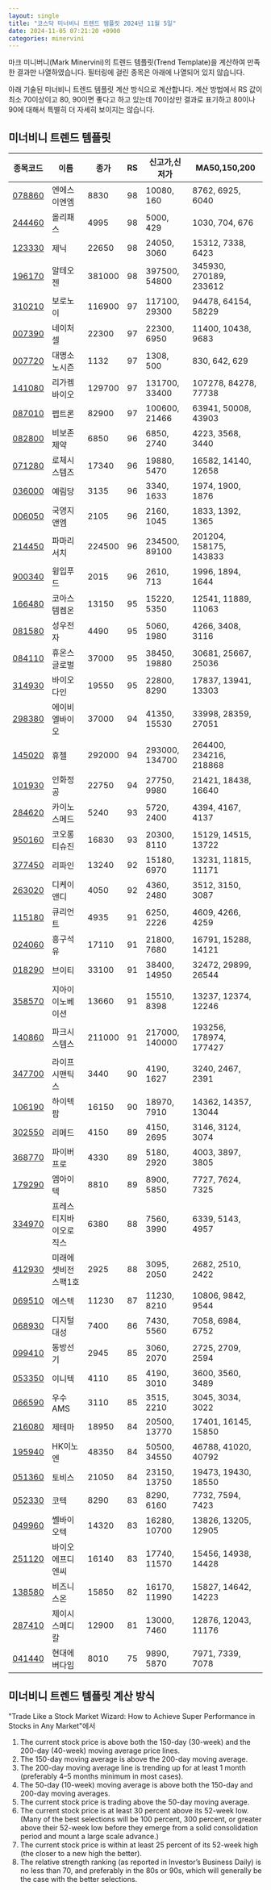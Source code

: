 ```yaml
---
layout: single
title: "코스닥 미너비니 트렌드 템플릿 2024년 11월 5일"
date: 2024-11-05 07:21:20 +0900
categories: minervini
---
```

마크 미니버니(Mark Minervini)의 트렌드 템플릿(Trend Template)을 계산하여 만족한 결과만 나열하였습니다. 필터링에 걸린 종목은 아래에 나열되어 있지 않습니다.

아래 기술된 미너비니 트렌드 템플릿 계산 방식으로 계산합니다. 계산 방법에서 RS 값이 최소 70이상이고 80, 90이면 좋다고 하고 있는데 70이상만 결과로 표기하고 80이나 90에 대해서 특별히 더 자세히 보이지는 않습니다.

## 미너비니 트렌드 템플릿

|종목코드|이름|종가|RS|신고가,신저가|MA50,150,200|
|------|---|---|--|---------|------------|
|[078860](https://finance.daum.net/quotes/A078860)|엔에스이엔엠|8830|98|10080, 160|8762, 6925, 6040|
|[244460](https://finance.daum.net/quotes/A244460)|올리패스|4995|98|5000, 429|1030, 704, 676|
|[123330](https://finance.daum.net/quotes/A123330)|제닉|22650|98|24050, 3060|15312, 7338, 6423|
|[196170](https://finance.daum.net/quotes/A196170)|알테오젠|381000|98|397500, 54800|345930, 270189, 233612|
|[310210](https://finance.daum.net/quotes/A310210)|보로노이|116900|97|117100, 29300|94478, 64154, 58229|
|[007390](https://finance.daum.net/quotes/A007390)|네이처셀|22300|97|22300, 6950|11400, 10438, 9683|
|[007720](https://finance.daum.net/quotes/A007720)|대명소노시즌|1132|97|1308, 500|830, 642, 629|
|[141080](https://finance.daum.net/quotes/A141080)|리가켐바이오|129700|97|131700, 33400|107278, 84278, 77738|
|[087010](https://finance.daum.net/quotes/A087010)|펩트론|82900|97|100600, 21466|63941, 50008, 43903|
|[082800](https://finance.daum.net/quotes/A082800)|비보존 제약|6850|96|6850, 2740|4223, 3568, 3440|
|[071280](https://finance.daum.net/quotes/A071280)|로체시스템즈|17340|96|19880, 5470|16582, 14140, 12658|
|[036000](https://finance.daum.net/quotes/A036000)|예림당|3135|96|3340, 1633|1974, 1900, 1876|
|[006050](https://finance.daum.net/quotes/A006050)|국영지앤엠|2105|96|2160, 1045|1833, 1392, 1365|
|[214450](https://finance.daum.net/quotes/A214450)|파마리서치|224500|96|234500, 89100|201204, 158175, 143833|
|[900340](https://finance.daum.net/quotes/A900340)|윙입푸드|2015|96|2610, 713|1996, 1894, 1644|
|[166480](https://finance.daum.net/quotes/A166480)|코아스템켐온|13150|95|15220, 5350|12541, 11889, 11063|
|[081580](https://finance.daum.net/quotes/A081580)|성우전자|4490|95|5060, 1980|4266, 3408, 3116|
|[084110](https://finance.daum.net/quotes/A084110)|휴온스글로벌|37000|95|38450, 19880|30681, 25667, 25036|
|[314930](https://finance.daum.net/quotes/A314930)|바이오다인|19550|95|22800, 8290|17837, 13941, 13303|
|[298380](https://finance.daum.net/quotes/A298380)|에이비엘바이오|37000|94|41350, 15530|33998, 28359, 27051|
|[145020](https://finance.daum.net/quotes/A145020)|휴젤|292000|94|293000, 134700|264400, 234216, 218868|
|[101930](https://finance.daum.net/quotes/A101930)|인화정공|22750|94|27750, 9980|21421, 18438, 16640|
|[284620](https://finance.daum.net/quotes/A284620)|카이노스메드|5240|93|5720, 2400|4394, 4167, 4137|
|[950160](https://finance.daum.net/quotes/A950160)|코오롱티슈진|16830|93|20300, 8110|15129, 14515, 13722|
|[377450](https://finance.daum.net/quotes/A377450)|리파인|13240|92|15180, 6970|13231, 11815, 11171|
|[263020](https://finance.daum.net/quotes/A263020)|디케이앤디|4050|92|4360, 2480|3512, 3150, 3087|
|[115180](https://finance.daum.net/quotes/A115180)|큐리언트|4935|91|6250, 2226|4609, 4266, 4259|
|[024060](https://finance.daum.net/quotes/A024060)|흥구석유|17110|91|21800, 7680|16791, 15288, 14121|
|[018290](https://finance.daum.net/quotes/A018290)|브이티|33100|91|38400, 14950|32472, 29899, 26544|
|[358570](https://finance.daum.net/quotes/A358570)|지아이이노베이션|13660|91|15510, 8398|13237, 12374, 12246|
|[140860](https://finance.daum.net/quotes/A140860)|파크시스템스|211000|91|217000, 140000|193256, 178974, 177427|
|[347700](https://finance.daum.net/quotes/A347700)|라이프시맨틱스|3440|90|4190, 1627|3240, 2467, 2391|
|[106190](https://finance.daum.net/quotes/A106190)|하이텍팜|16150|90|18970, 7910|14362, 14357, 13044|
|[302550](https://finance.daum.net/quotes/A302550)|리메드|4150|89|4150, 2695|3146, 3124, 3074|
|[368770](https://finance.daum.net/quotes/A368770)|파이버프로|4330|89|5180, 2920|4003, 3897, 3805|
|[179290](https://finance.daum.net/quotes/A179290)|엠아이텍|8810|89|8900, 5850|7727, 7624, 7325|
|[334970](https://finance.daum.net/quotes/A334970)|프레스티지바이오로직스|6380|88|7560, 3990|6339, 5143, 4957|
|[412930](https://finance.daum.net/quotes/A412930)|미래에셋비전스팩1호|2925|88|3095, 2050|2682, 2510, 2422|
|[069510](https://finance.daum.net/quotes/A069510)|에스텍|11230|87|11230, 8210|10806, 9842, 9544|
|[068930](https://finance.daum.net/quotes/A068930)|디지털대성|7400|86|7430, 5560|7058, 6984, 6752|
|[099410](https://finance.daum.net/quotes/A099410)|동방선기|2945|85|3060, 2070|2725, 2709, 2594|
|[053350](https://finance.daum.net/quotes/A053350)|이니텍|4110|85|4190, 3010|3600, 3560, 3489|
|[066590](https://finance.daum.net/quotes/A066590)|우수AMS|3110|85|3515, 2210|3045, 3034, 3022|
|[216080](https://finance.daum.net/quotes/A216080)|제테마|18950|84|20500, 13770|17401, 16145, 15850|
|[195940](https://finance.daum.net/quotes/A195940)|HK이노엔|48350|84|50500, 34550|46788, 41020, 40792|
|[051360](https://finance.daum.net/quotes/A051360)|토비스|21050|84|23150, 13750|19473, 19430, 18550|
|[052330](https://finance.daum.net/quotes/A052330)|코텍|8290|83|8290, 6160|7732, 7594, 7423|
|[049960](https://finance.daum.net/quotes/A049960)|쎌바이오텍|14320|83|16280, 10700|13826, 13205, 12905|
|[251120](https://finance.daum.net/quotes/A251120)|바이오에프디엔씨|16140|83|17740, 11570|15456, 14938, 14428|
|[138580](https://finance.daum.net/quotes/A138580)|비즈니스온|15850|82|16170, 11990|15827, 14642, 14223|
|[287410](https://finance.daum.net/quotes/A287410)|제이시스메디칼|12900|81|13000, 7460|12876, 12043, 11176|
|[041440](https://finance.daum.net/quotes/A041440)|현대에버다임|8010|75|9890, 5870|7971, 7339, 7078|

## 미너비니 트렌드 템플릿 계산 방식

"Trade Like a Stock Market Wizard: How to Achieve Super Performance in Stocks in Any Market"에서

 1. The current stock price is above both the 150-day (30-week) and the 200-day (40-week) moving average price lines.
 1. The 150-day moving average is above the 200-day moving average.
 1. The 200-day moving average line is trending up for at least 1 month (preferably 4–5 months minimum in most cases).
 1. The 50-day (10-week) moving average is above both the 150-day and 200-day moving averages.
 1. The current stock price is trading above the 50-day moving average.
 1. The current stock price is at least 30 percent above its 52-week low. (Many of the best selections will be 100 percent, 300 percent, or greater above their 52-week low before they emerge from a solid consolidation period and mount a large scale advance.)
 1. The current stock price is within at least 25 percent of its 52-week high (the closer to a new high the better).
 1. The relative strength ranking (as reported in Investor’s Business Daily) is no less than 70, and preferably in the 80s or 90s, which will generally be the case with the better selections.
